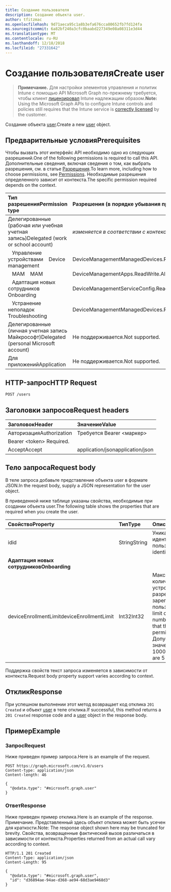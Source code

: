 ```yaml
---
title: Создание пользователя
description: Создание объекта user.
author: tfitzmac
ms.openlocfilehash: 9d71aeca95c1a8b3efa676cca80652fb7fd124fa
ms.sourcegitcommit: 6a82bf240a3cfc0baabd227349e08a08311e3d44
ms.translationtype: MT
ms.contentlocale: ru-RU
ms.lasthandoff: 12/18/2018
ms.locfileid: "27331642"
---
```

# <a name="create-user"></a><span data-ttu-id="e4d36-103">Создание пользователя</span><span class="sxs-lookup"><span data-stu-id="e4d36-103">Create user</span></span>

> <span data-ttu-id="e4d36-104">**Примечание.** Для настройки элементов управления и политик Intune с помощью API Microsoft Graph по-прежнему требуется, чтобы клиент [лицензировал](https://go.microsoft.com/fwlink/?linkid=839381) Intune надлежащим образом.</span><span class="sxs-lookup"><span data-stu-id="e4d36-104">**Note:** Using the Microsoft Graph APIs to configure Intune controls and policies still requires that the Intune service is [correctly licensed](https://go.microsoft.com/fwlink/?linkid=839381) by the customer.</span></span>

<span data-ttu-id="e4d36-105">Создание объекта [user](../resources/intune-shared-user.md).</span><span class="sxs-lookup"><span data-stu-id="e4d36-105">Create a new [user](../resources/intune-shared-user.md) object.</span></span>
## <a name="prerequisites"></a><span data-ttu-id="e4d36-106">Предварительные условия</span><span class="sxs-lookup"><span data-stu-id="e4d36-106">Prerequisites</span></span>
<span data-ttu-id="e4d36-107">Чтобы вызвать этот интерфейс API необходимо одно из следующих разрешений.</span><span class="sxs-lookup"><span data-stu-id="e4d36-107">One of the following permissions is required to call this API.</span></span> <span data-ttu-id="e4d36-108">Дополнительные сведения, включая сведения о том, как выбрать разрешения, см. в статье [Разрешения](/graph/permissions-reference).</span><span class="sxs-lookup"><span data-stu-id="e4d36-108">To learn more, including how to choose permissions, see [Permissions](/graph/permissions-reference).</span></span>  <span data-ttu-id="e4d36-109">Необходимые разрешения определенного зависит от контекста.</span><span class="sxs-lookup"><span data-stu-id="e4d36-109">The specific permission required depends on the context.</span></span>

|<span data-ttu-id="e4d36-110">Тип разрешения</span><span class="sxs-lookup"><span data-stu-id="e4d36-110">Permission type</span></span>|<span data-ttu-id="e4d36-111">Разрешения (в порядке убывания привилегий)</span><span class="sxs-lookup"><span data-stu-id="e4d36-111">Permissions (from most to least privileged)</span></span>|
|:---|:---|
|<span data-ttu-id="e4d36-112">Делегированные (рабочая или учебная учетная запись)</span><span class="sxs-lookup"><span data-stu-id="e4d36-112">Delegated (work or school account)</span></span>| <span data-ttu-id="e4d36-113">_изменяется в соответствии с контекста_</span><span class="sxs-lookup"><span data-stu-id="e4d36-113">_varies by context_</span></span> |
| <span data-ttu-id="e4d36-114">&nbsp;&nbsp; Управление устройствами</span><span class="sxs-lookup"><span data-stu-id="e4d36-114">&nbsp; &nbsp; Device management</span></span> | <span data-ttu-id="e4d36-115">DeviceManagementManagedDevices.ReadWrite.All</span><span class="sxs-lookup"><span data-stu-id="e4d36-115">DeviceManagementManagedDevices.ReadWrite.All</span></span> |
| <span data-ttu-id="e4d36-116">&nbsp;&nbsp; MAM</span><span class="sxs-lookup"><span data-stu-id="e4d36-116">&nbsp; &nbsp; MAM</span></span> | <span data-ttu-id="e4d36-117">DeviceManagementApps.ReadWrite.All</span><span class="sxs-lookup"><span data-stu-id="e4d36-117">DeviceManagementApps.ReadWrite.All</span></span> |
| <span data-ttu-id="e4d36-118">&nbsp;&nbsp; Адаптация новых сотрудников</span><span class="sxs-lookup"><span data-stu-id="e4d36-118">&nbsp; &nbsp; Onboarding</span></span> | <span data-ttu-id="e4d36-119">DeviceManagementServiceConfig.ReadWrite.All</span><span class="sxs-lookup"><span data-stu-id="e4d36-119">DeviceManagementServiceConfig.ReadWrite.All</span></span> |
| <span data-ttu-id="e4d36-120">&nbsp;&nbsp; Устранение неполадок</span><span class="sxs-lookup"><span data-stu-id="e4d36-120">&nbsp; &nbsp; Troubleshooting</span></span> | <span data-ttu-id="e4d36-121">DeviceManagementManagedDevices.ReadWrite.All</span><span class="sxs-lookup"><span data-stu-id="e4d36-121">DeviceManagementManagedDevices.ReadWrite.All</span></span> |
|<span data-ttu-id="e4d36-122">Делегированные (личная учетная запись Майкрософт)</span><span class="sxs-lookup"><span data-stu-id="e4d36-122">Delegated (personal Microsoft account)</span></span>|<span data-ttu-id="e4d36-123">Не поддерживается.</span><span class="sxs-lookup"><span data-stu-id="e4d36-123">Not supported.</span></span>|
|<span data-ttu-id="e4d36-124">Для приложений</span><span class="sxs-lookup"><span data-stu-id="e4d36-124">Application</span></span>|<span data-ttu-id="e4d36-125">Не поддерживается.</span><span class="sxs-lookup"><span data-stu-id="e4d36-125">Not supported.</span></span>|

## <a name="http-request"></a><span data-ttu-id="e4d36-126">HTTP-запрос</span><span class="sxs-lookup"><span data-stu-id="e4d36-126">HTTP Request</span></span>
<!-- {
  "blockType": "ignored"
}
-->
``` http
POST /users
```

## <a name="request-headers"></a><span data-ttu-id="e4d36-127">Заголовки запросов</span><span class="sxs-lookup"><span data-stu-id="e4d36-127">Request headers</span></span>
|<span data-ttu-id="e4d36-128">Заголовок</span><span class="sxs-lookup"><span data-stu-id="e4d36-128">Header</span></span>|<span data-ttu-id="e4d36-129">Значение</span><span class="sxs-lookup"><span data-stu-id="e4d36-129">Value</span></span>|
|:---|:---|
|<span data-ttu-id="e4d36-130">Авторизация</span><span class="sxs-lookup"><span data-stu-id="e4d36-130">Authorization</span></span>|<span data-ttu-id="e4d36-131">Требуется Bearer &lt;маркер&gt;
</span><span class="sxs-lookup"><span data-stu-id="e4d36-131">Bearer &lt;token&gt; Required.</span></span>|
|<span data-ttu-id="e4d36-132">Accept</span><span class="sxs-lookup"><span data-stu-id="e4d36-132">Accept</span></span>|<span data-ttu-id="e4d36-133">application/json</span><span class="sxs-lookup"><span data-stu-id="e4d36-133">application/json</span></span>|

## <a name="request-body"></a><span data-ttu-id="e4d36-134">Тело запроса</span><span class="sxs-lookup"><span data-stu-id="e4d36-134">Request body</span></span>
<span data-ttu-id="e4d36-135">В теле запроса добавьте представление объекта user в формате JSON.</span><span class="sxs-lookup"><span data-stu-id="e4d36-135">In the request body, supply a JSON representation for the user object.</span></span>

<span data-ttu-id="e4d36-136">В приведенной ниже таблице указаны свойства, необходимые при создании объекта user.</span><span class="sxs-lookup"><span data-stu-id="e4d36-136">The following table shows the properties that are required when you create the user.</span></span>

|<span data-ttu-id="e4d36-137">Свойство</span><span class="sxs-lookup"><span data-stu-id="e4d36-137">Property</span></span>|<span data-ttu-id="e4d36-138">Тип</span><span class="sxs-lookup"><span data-stu-id="e4d36-138">Type</span></span>|<span data-ttu-id="e4d36-139">Описание</span><span class="sxs-lookup"><span data-stu-id="e4d36-139">Description</span></span>|
|:---|:---|:---|
|<span data-ttu-id="e4d36-140">id</span><span class="sxs-lookup"><span data-stu-id="e4d36-140">id</span></span>|<span data-ttu-id="e4d36-141">String</span><span class="sxs-lookup"><span data-stu-id="e4d36-141">String</span></span>|<span data-ttu-id="e4d36-142">Уникальный идентификатор пользователя.</span><span class="sxs-lookup"><span data-stu-id="e4d36-142">Unique identifier of the user.</span></span>|
|<span data-ttu-id="e4d36-143">**Адаптация новых сотрудников**</span><span class="sxs-lookup"><span data-stu-id="e4d36-143">**Onboarding**</span></span>|
|<span data-ttu-id="e4d36-144">deviceEnrollmentLimit</span><span class="sxs-lookup"><span data-stu-id="e4d36-144">deviceEnrollmentLimit</span></span>|<span data-ttu-id="e4d36-145">Int32</span><span class="sxs-lookup"><span data-stu-id="e4d36-145">Int32</span></span>|<span data-ttu-id="e4d36-146">Максимальное количество устройств, которые разрешено зарегистрировать пользователю.</span><span class="sxs-lookup"><span data-stu-id="e4d36-146">The limit on the maximum number of devices that the user is permitted to enroll.</span></span> <span data-ttu-id="e4d36-147">Допустимые значения: 5 или 1000.</span><span class="sxs-lookup"><span data-stu-id="e4d36-147">Allowed values are 5 or 1000.</span></span>|

<span data-ttu-id="e4d36-148">Поддержка свойств текст запроса изменяется в зависимости от контекста.</span><span class="sxs-lookup"><span data-stu-id="e4d36-148">Request body property support varies according to context.</span></span>

## <a name="response"></a><span data-ttu-id="e4d36-149">Отклик</span><span class="sxs-lookup"><span data-stu-id="e4d36-149">Response</span></span>
<span data-ttu-id="e4d36-150">При успешном выполнении этот метод возвращает код отклика `201 Created` и объект [user](../resources/intune-shared-user.md) в теле отклика.</span><span class="sxs-lookup"><span data-stu-id="e4d36-150">If successful, this method returns a `201 Created` response code and a [user](../resources/intune-shared-user.md) object in the response body.</span></span>

## <a name="example"></a><span data-ttu-id="e4d36-151">Пример</span><span class="sxs-lookup"><span data-stu-id="e4d36-151">Example</span></span>

### <a name="request"></a><span data-ttu-id="e4d36-152">Запрос</span><span class="sxs-lookup"><span data-stu-id="e4d36-152">Request</span></span>
<span data-ttu-id="e4d36-153">Ниже приведен пример запроса.</span><span class="sxs-lookup"><span data-stu-id="e4d36-153">Here is an example of the request.</span></span>

``` http
POST https://graph.microsoft.com/v1.0/users
Content-type: application/json
Content-length: 46

{
  "@odata.type": "#microsoft.graph.user"
}
```

### <a name="response"></a><span data-ttu-id="e4d36-154">Ответ</span><span class="sxs-lookup"><span data-stu-id="e4d36-154">Response</span></span>
<span data-ttu-id="e4d36-155">Ниже приведен пример отклика.</span><span class="sxs-lookup"><span data-stu-id="e4d36-155">Here is an example of the response.</span></span> <span data-ttu-id="e4d36-156">Примечание. Представленный здесь объект отклика может быть усечен для краткости.</span><span class="sxs-lookup"><span data-stu-id="e4d36-156">Note: The response object shown here may be truncated for brevity.</span></span> <span data-ttu-id="e4d36-157">Свойства, возвращенные фактический вызов различаться в зависимости от контекста.</span><span class="sxs-lookup"><span data-stu-id="e4d36-157">Properties returned from an actual call vary according to context.</span></span>

``` http
HTTP/1.1 201 Created
Content-Type: application/json
Content-Length: 95

{
  "@odata.type": "#microsoft.graph.user",
  "id": "d36894ae-94ae-d368-ae94-68d3ae9468d3"
}
```



